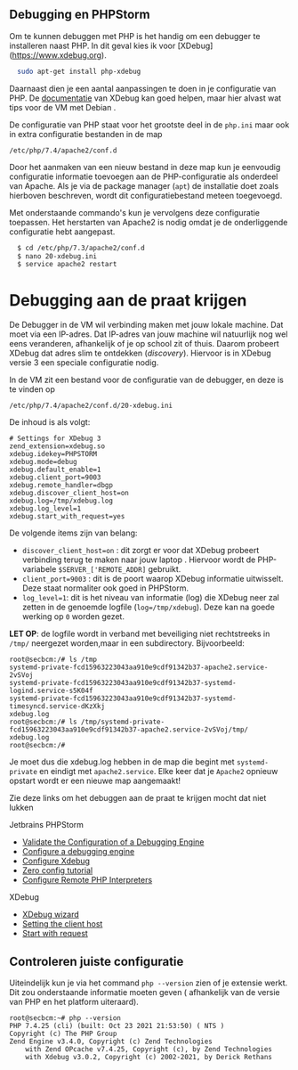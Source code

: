 ## Debugging en PHPStorm
Om te kunnen debuggen met PHP is het handig om een debugger te installeren naast PHP. In dit geval kies ik voor [XDebug]
(https://www.xdebug.org).

```bash
  sudo apt-get install php-xdebug
```
Daarnaast dien je een aantal aanpassingen te doen in je configuratie van PHP. De [documentatie](https://xdebug.org/docs/install#configure-php)
van XDebug kan goed helpen, maar hier alvast wat tips voor de VM met Debian .

De configuratie van PHP staat voor het grootste deel in de `php.ini` maar ook in extra configuratie bestanden in de map

`/etc/php/7.4/apache2/conf.d`

Door het aanmaken van een nieuw bestand in deze map kun je eenvoudig configuratie informatie toevoegen aan de PHP-configuratie
als onderdeel van Apache. Als je via de package manager (`apt`) de installatie doet zoals hierboven beschreven, wordt
dit configuratiebestand meteen toegevoegd.

Met onderstaande commando's kun je vervolgens deze configuratie toepassen. Het herstarten van Apache2 is nodig
omdat je de onderliggende configuratie hebt aangepast.

```bash
  $ cd /etc/php/7.3/apache2/conf.d
  $ nano 20-xdebug.ini
  $ service apache2 restart 
```

# Debugging aan de praat krijgen
De Debugger in de VM wil verbinding maken met jouw lokale machine. Dat moet via een IP-adres. Dat IP-adres van jouw machine
wil natuurlijk nog wel eens veranderen, afhankelijk of je op school zit of thuis. Daarom probeert XDebug
dat adres slim te ontdekken (*discovery*). Hiervoor is in XDebug versie 3 een speciale configuratie nodig.

In de VM zit een bestand voor de configuratie van de debugger, en deze is te vinden op

`/etc/php/7.4/apache2/conf.d/20-xdebug.ini`

De inhoud is als volgt:

```apacheconf
# Settings for XDebug 3
zend_extension=xdebug.so
xdebug.idekey=PHPSTORM
xdebug.mode=debug
xdebug.default_enable=1
xdebug.client_port=9003
xdebug.remote_handler=dbgp
xdebug.discover_client_host=on
xdebug.log=/tmp/xdebug.log
xdebug.log_level=1
xdebug.start_with_request=yes
```

De volgende items zijn van belang:
* `discover_client_host=on` : dit zorgt er voor dat XDebug probeert verbinding terug te maken naar jouw laptop .
  Hiervoor wordt de PHP-variabele `$SERVER_['REMOTE_ADDR]` gebruikt.
* `client_port=9003` : dit is de poort waarop XDebug informatie uitwisselt. Deze staat normaliter ook goed in
  PHPStorm.
* `log_level=1`: dit is het niveau van informatie (log) die XDebug neer zal zetten in de genoemde logfile
  (`log=/tmp/xdebug`). Deze kan na goede werking op `0` worden gezet.

**LET OP**: de logfile wordt in verband met beveiliging niet rechtstreeks in `/tmp/` neergezet worden,maar
in een subdirectory. Bijvoorbeeld:
```
root@secbcm:/# ls /tmp
systemd-private-fcd15963223043aa910e9cdf91342b37-apache2.service-2vSVoj
systemd-private-fcd15963223043aa910e9cdf91342b37-systemd-logind.service-s5K04f
systemd-private-fcd15963223043aa910e9cdf91342b37-systemd-timesyncd.service-dKzXkj
xdebug.log
root@secbcm:/# ls /tmp/systemd-private-fcd15963223043aa910e9cdf91342b37-apache2.service-2vSVoj/tmp/
xdebug.log
root@secbcm:/#
```

Je moet dus die xdebug.log hebben in de map die begint met `systemd-private` en eindigt met `apache2.service`.
Elke keer dat je `Apache2` opnieuw opstart wordt er een nieuwe map aangemaakt!

Zie deze links om het debuggen aan de praat te krijgen mocht dat niet lukken

Jetbrains PHPStorm
* [Validate the Configuration of a Debugging Engine](https://www.jetbrains.com/help/phpstorm/validating-the-configuration-of-the-debugging-engine.html)
* [Configure a debugging engine](https://www.jetbrains.com/help/phpstorm/configuring-a-debugging-engine.html)
* [Configure Xdebug](https://www.jetbrains.com/help/phpstorm/configuring-xdebug.html#updatingPhpIni)
* [Zero config tutorial](https://www.jetbrains.com/help/phpstorm/2021.3/zero-configuration-debugging.html?utm_source=product&utm_medium=link&utm_campaign=PS&utm_content=2021.3)
* [Configure Remote PHP Interpreters](https://www.jetbrains.com/help/phpstorm/configuring-remote-interpreters.html)

XDebug
* [XDebug wizard](https://xdebug.org/wizard)
* [Setting the client host](https://xdebug.org/docs/all_settings#client_host)
* [Start with request](https://xdebug.org/docs/all_settings#start_with_request)

## Controleren juiste configuratie
Uiteindelijk kun je via het command `php --version` zien of je extensie werkt. Dit zou onderstaande informatie moeten geven (
afhankelijk van de versie van PHP en het platform uiteraard).

```
root@secbcm:~# php --version
PHP 7.4.25 (cli) (built: Oct 23 2021 21:53:50) ( NTS )
Copyright (c) The PHP Group
Zend Engine v3.4.0, Copyright (c) Zend Technologies
    with Zend OPcache v7.4.25, Copyright (c), by Zend Technologies
    with Xdebug v3.0.2, Copyright (c) 2002-2021, by Derick Rethans
```
